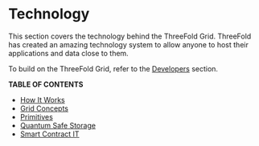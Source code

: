 <h1>Technology</h1>

This section covers the technology behind the ThreeFold Grid. ThreeFold has created an amazing technology system to allow anyone to host their applications and data close to them.

To build on the ThreeFold Grid, refer to the [Developers](../../documentation/developers/developers.md) section.

**TABLE OF CONTENTS**

- [How It Works](./grid3_howitworks.md)
- [Grid Concepts](./concepts/concepts_readme.md)
- [Primitives](./primitives/primitives_toc.md)
- [Quantum Safe Storage](./qsss/qsss_home.md)
- [Smart Contract IT](./smartcontract_it/smartcontract_toc.md)



